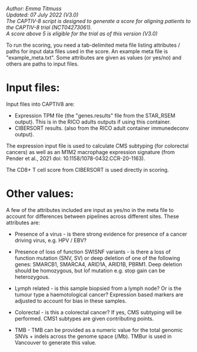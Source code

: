 *Author: Emma Titmuss*  
*Updated: 07 July 2022 (V3.0)*  
*The CAPTIV-8 script is designed to generate a score for aligning patients to the CAPTIV-8 trial (NCT04273061).*  
*A score above 5 is eligible for the trial as of this version (V3.0)*  

To run the scoring, you need a tab-delimited meta file listing attributes / paths for input data files used in the score. An example meta file is "example_meta.txt". Some attributes are given as values (or yes/no) and others are paths to input files. 

# Input files: 
Input files into CAPTIV8 are:  
* Expression TPM file (the "genes.results" file from the STAR_RSEM output). This is in the RICO adults outputs if using this container.
* CIBERSORT results. (also from the RICO adult container immunedeconv output).

The expression input file is used to calculate CMS subtyping (for colorectal cancers) as well as an M1M2 macrophage expression signature (from Pender et al., 2021 doi: 10.1158/1078-0432.CCR-20-1163). 

The CD8+ T cell score from CIBERSORT is used directly in scoring.

# Other values: 
A few of the attributes included are input as yes/no in the meta file to account for differences between pipelines across different sites. These attributes are: 

* Presence of a virus - is there strong evidence for presence of a cancer driving virus, e.g. HPV / EBV?

* Presence of loss of function SWISNF variants - is there a loss of function mutation (SNV, SV) or deep deletion of one of the following genes: SMARCB1, SMARCA4, ARID1A, ARID1B, PBRM1. Deep deletion should be homozygous, but lof mutation e.g. stop gain can be heterozygous. 

* Lymph related - is this sample biopsied from a lymph node? Or is the tumour type a haemotological cancer? Expression based markers are adjusted to account for bias in these samples. 

* Colorectal - is this a colorectal cancer? If yes, CMS subtyping will be performed. CMS1 subtypes are given contributing points.

* TMB - TMB can be provided as a numeric value for the total genomic SNVs + indels across the genome space (/Mb). TMBur is used in Vancouver to generate this value. 
